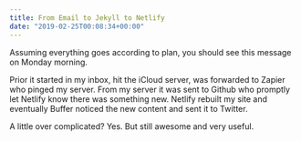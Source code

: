 ```yaml
---
title: From Email to Jekyll to Netlify
date: "2019-02-25T00:08:34+00:00"
---
```


Assuming everything goes according to plan, you should see this message on Monday morning.

Prior it started in my inbox, hit the iCloud server, was forwarded to Zapier who pinged my server. From my server it was sent to Github who promptly let Netlify know there was something new. Netlify rebuilt my site and eventually Buffer noticed the new content and sent it to Twitter.

A little over complicated? Yes. But still awesome and very useful.
